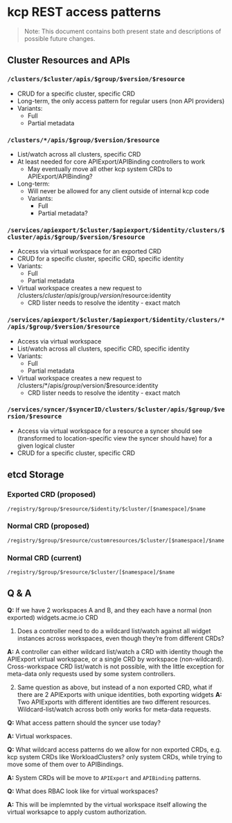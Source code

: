 # kcp REST access patterns

> Note: This document contains both present state and descriptions of possible future changes.

## Cluster Resources and APIs

### `/clusters/$cluster/apis/$group/$version/$resource`

* CRUD for a specific cluster, specific CRD
* Long-term, the only access pattern for regular users (non API providers)
* Variants:
    * Full
    * Partial metadata

### `/clusters/*/apis/$group/$version/$resource`

* List/watch across all clusters, specific CRD
* At least needed for core APIExport/APIBinding controllers to work
    * May eventually move all other kcp system CRDs to APIExport/APIBinding?
* Long-term:
    * Will never be allowed for any client outside of internal kcp code
    * Variants:
        * Full
        * Partial metadata?

### `/services/apiexport/$cluster/$apiexport/$identity/clusters/$cluster/apis/$group/$version/$resource`

* Access via virtual workspace for an exported CRD
* CRUD for a specific cluster, specific CRD, specific identity
* Variants:
    * Full
    * Partial metadata
* Virtual workspace creates a new request to /clusters/$cluster/apis/$group/$version/$resource:identity
    * CRD lister needs to resolve the identity - exact match

### `/services/apiexport/$cluster/$apiexport/$identity/clusters/*/apis/$group/$version/$resource`

* Access via virtual workspace
* List/watch across all clusters, specific CRD, specific identity
* Variants:
    * Full
    * Partial metadata
* Virtual workspace creates a new request to /clusters/*/apis/$group/$version/$resource:identity
    * CRD lister needs to resolve the identity - exact match

### `/services/syncer/$syncerID/clusters/$cluster/apis/$group/$version/$resource`

* Access via virtual workspace for a resource a syncer should see (transformed to location-specific view the syncer
  should have) for a given logical cluster
* CRUD for a specific cluster, specific CRD

## etcd Storage

### Exported CRD (proposed)

`/registry/$group/$resource/$identity/$cluster/[$namespace]/$name`

### Normal CRD (proposed)

`/registry/$group/$resource/customresources/$cluster/[$namespace]/$name`

### Normal CRD (current)

`/registry/$group/$resource/$cluster/[$namespace]/$name`

## Q & A

**Q:** If we have 2 workspaces A and B, and they each have a normal (non exported) widgets.acme.io CRD

1. Does a controller need to do a wildcard list/watch against all widget instances across workspaces, even though
   they’re from different CRDs?

**A:** A controller can either wildcard list/watch a CRD with identity though the APIExport virtual workspace, or a
single CRD by workspace (non-wildcard). Cross-workspace CRD list/watch is not possible, with the little exception for
meta-data only requests used by some system controllers.

2. Same question as above, but instead of a non exported CRD, what if there are 2 APIExports with unique identities,
   both exporting widgets
   **A:** Two APIExports with different identities are two different resources. Wildcard-list/watch across both only
   works for meta-data requests.

**Q:** What access pattern should the syncer use today?

**A:** Virtual workspaces.

**Q:** What wildcard access patterns do we allow for non exported CRDs, e.g. kcp system CRDs like WorkloadClusters? only
system CRDs, while trying to move some of them over to APIBindings.

**A:** System CRDs will be move to `APIExport` and `APIBinding` patterns.

**Q:** What does RBAC look like for virtual workspaces?

**A:** This will be implemnted by the virtual workspace itself allowing the virtual worksapce to apply custom
authorization.